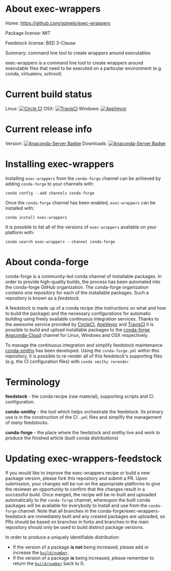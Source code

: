 About exec-wrappers
===================

Home: https://github.com/gqmelo/exec-wrappers

Package license: MIT

Feedstock license: BSD 3-Clause

Summary: command line tool to create wrappers around executables

exec-wrappers is a command line tool to create wrappers around executable
files that need to be executed on a particular environment (e.g. conda, virtualenv, schroot)


Current build status
====================

Linux: [![Circle CI](https://circleci.com/gh/conda-forge/exec-wrappers-feedstock.svg?style=shield)](https://circleci.com/gh/conda-forge/exec-wrappers-feedstock)
OSX: [![TravisCI](https://travis-ci.org/conda-forge/exec-wrappers-feedstock.svg?branch=master)](https://travis-ci.org/conda-forge/exec-wrappers-feedstock)
Windows: [![AppVeyor](https://ci.appveyor.com/api/projects/status/github/conda-forge/exec-wrappers-feedstock?svg=True)](https://ci.appveyor.com/project/conda-forge/exec-wrappers-feedstock/branch/master)

Current release info
====================
Version: [![Anaconda-Server Badge](https://anaconda.org/conda-forge/exec-wrappers/badges/version.svg)](https://anaconda.org/conda-forge/exec-wrappers)
Downloads: [![Anaconda-Server Badge](https://anaconda.org/conda-forge/exec-wrappers/badges/downloads.svg)](https://anaconda.org/conda-forge/exec-wrappers)

Installing exec-wrappers
========================

Installing `exec-wrappers` from the `conda-forge` channel can be achieved by adding `conda-forge` to your channels with:

```
conda config --add channels conda-forge
```

Once the `conda-forge` channel has been enabled, `exec-wrappers` can be installed with:

```
conda install exec-wrappers
```

It is possible to list all of the versions of `exec-wrappers` available on your platform with:

```
conda search exec-wrappers --channel conda-forge
```


About conda-forge
=================

conda-forge is a community-led conda channel of installable packages.
In order to provide high-quality builds, the process has been automated into the
conda-forge GitHub organization. The conda-forge organization contains one repository
for each of the installable packages. Such a repository is known as a *feedstock*.

A feedstock is made up of a conda recipe (the instructions on what and how to build
the package) and the necessary configurations for automatic building using freely
available continuous integration services. Thanks to the awesome service provided by
[CircleCI](https://circleci.com/), [AppVeyor](http://www.appveyor.com/)
and [TravisCI](https://travis-ci.org/) it is possible to build and upload installable
packages to the [conda-forge](https://anaconda.org/conda-forge)
[Anaconda-Cloud](http://docs.anaconda.org/) channel for Linux, Windows and OSX respectively.

To manage the continuous integration and simplify feedstock maintenance
[conda-smithy](http://github.com/conda-forge/conda-smithy) has been developed.
Using the ``conda-forge.yml`` within this repository, it is possible to re-render all of
this feedstock's supporting files (e.g. the CI configuration files) with ``conda smithy rerender``.


Terminology
===========

**feedstock** - the conda recipe (raw material), supporting scripts and CI configuration.

**conda-smithy** - the tool which helps orchestrate the feedstock.
                   Its primary use is in the construction of the CI ``.yml`` files
                   and simplify the management of *many* feedstocks.

**conda-forge** - the place where the feedstock and smithy live and work to
                  produce the finished article (built conda distributions)


Updating exec-wrappers-feedstock
================================

If you would like to improve the exec-wrappers recipe or build a new
package version, please fork this repository and submit a PR. Upon submission,
your changes will be run on the appropriate platforms to give the reviewer an
opportunity to confirm that the changes result in a successful build. Once
merged, the recipe will be re-built and uploaded automatically to the
`conda-forge` channel, whereupon the built conda packages will be available for
everybody to install and use from the `conda-forge` channel.
Note that all branches in the conda-forge/exec-wrappers-feedstock are
immediately built and any created packages are uploaded, so PRs should be based
on branches in forks and branches in the main repository should only be used to
build distinct package versions.

In order to produce a uniquely identifiable distribution:
 * If the version of a package **is not** being increased, please add or increase
   the [``build/number``](http://conda.pydata.org/docs/building/meta-yaml.html#build-number-and-string).
 * If the version of a package **is** being increased, please remember to return
   the [``build/number``](http://conda.pydata.org/docs/building/meta-yaml.html#build-number-and-string)
   back to 0.
